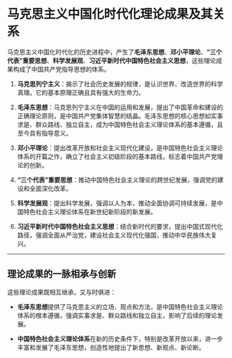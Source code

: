 
# 马克思主义中国化时代化理论成果及其关系 

 马克思主义中国化时代化的历史进程中，产生了**毛泽东思想**、**邓小平理论**、**“三个代表”重要思想**、**科学发展观**、**习近平新时代中国特色社会主义思想**，这些理论成果构成了中国共产党指导思想的体系。

1. **马克思列宁主义**：揭示了社会历史发展的规律，是认识世界、改造世界的科学真理。它的基本原理正确且具有强大的生命力。

2. **毛泽东思想**：马克思列宁主义在中国的运用和发展，提出了中国革命和建设的正确理论原则，是中国共产党集体智慧的结晶。毛泽东思想的核心思想如实事求是、群众路线、独立自主，成为中国特色社会主义理论体系的基本遵循，且至今具有指导意义。

3. **邓小平理论**：提出改革开放和社会主义现代化建设，是中国特色社会主义理论体系的开篇之作，确立了社会主义初级阶段的基本路线，标志着中国共产党理论的创新。

4. **“三个代表”重要思想**：推动中国特色社会主义理论的跨世纪发展，强调党的建设和全面深化改革。

5. **科学发展观**：提出科学发展，强调以人为本，推动全面协调可持续发展，是中国特色社会主义理论体系在新世纪新阶段的新发展。

6. **习近平新时代中国特色社会主义思想**：结合新时代的要求，提出中国式现代化路径，强调全面从严治党，建设社会主义现代化强国，推动中华民族伟大复兴。

---

## 理论成果的一脉相承与创新

这些理论成果既相互继承，又与时俱进：

- **毛泽东思想**提供了马克思主义的立场、观点和方法，是中国特色社会主义理论体系的根本遵循，强调实事求是、群众路线和独立自主，影响了后续的理论发展。
  
- **中国特色社会主义理论体系**在新的历史条件下，特别是改革开放以来，进一步丰富和发展了毛泽东思想，创造性地提出了新思想、新观点、新论断。